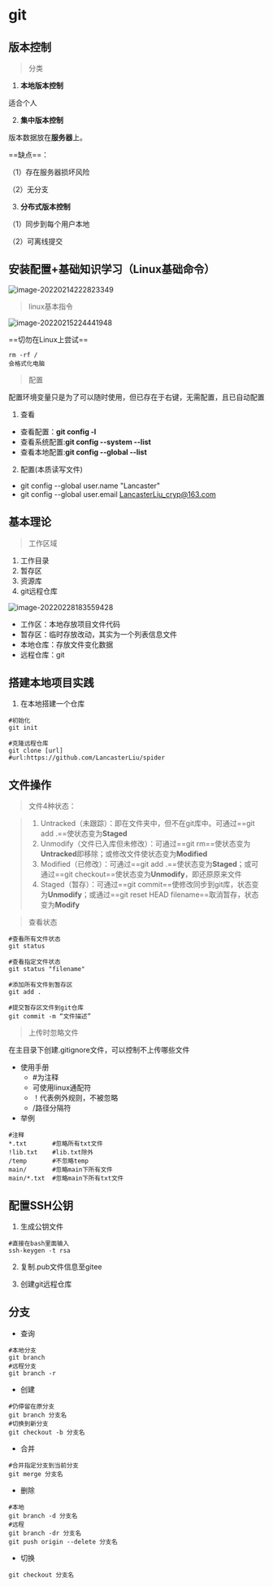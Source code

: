 # git



## 版本控制

> 分类

1. **本地版本控制**

适合个人



2. **集中版本控制**

版本数据放在**服务器**上。

==缺点==：

（1）存在服务器损坏风险

（2）无分支



3. **分布式版本控制**

（1）同步到每个用户本地

（2）可离线提交



## 安装配置+基础知识学习（Linux基础命令）

![image-20220214222823349](C:\Users\Lancaster\AppData\Roaming\Typora\typora-user-images\image-20220214222823349.png)

> linux基本指令

![image-20220215224441948](C:\Users\Lancaster\AppData\Roaming\Typora\typora-user-images\image-20220215224441948.png)

==切勿在Linux上尝试==

```==
rm -rf / 
会格式化电脑
```



> 配置

配置环境变量只是为了可以随时使用，但已存在于右键，无需配置，且已自动配置

1. 查看

- 查看配置：**git config -l**
- 查看系统配置:**git config --system --list**
- 查看本地配置:**git config --global --list**

2. 配置(本质读写文件)

- git config --global user.name "Lancaster"
- git config --global user.email LancasterLiu_cryp@163.com



## 基本理论

> 工作区域

1. 工作目录
2. 暂存区
3. 资源库
4. git远程仓库

![image-20220228183559428](C:\Users\Lancaster\AppData\Roaming\Typora\typora-user-images\image-20220228183559428.png)

- 工作区：本地存放项目文件代码
- 暂存区：临时存放改动，其实为一个列表信息文件
- 本地仓库：存放文件变化数据
- 远程仓库：git



## 搭建本地项目实践

1. 在本地搭建一个仓库

```
#初始化
git init
```

```
#克隆远程仓库
git clone [url] 
#url:https://github.com/LancasterLiu/spider
```



## 文件操作

> 文件4种状态：

> 1. Untracked（未跟踪）：即在文件夹中，但不在git库中。可通过==git add .==使状态变为**Staged**
> 2. Unmodify（文件已入库但未修改）：可通过==git rm==使状态变为**Untracked**即移除；或修改文件使状态变为**Modified**
> 3. Modified（已修改）：可通过==git add .==使状态变为**Staged**；或可通过==git checkout==使状态变为**Unmodify**，即还原原来文件
> 4. Staged（暂存）：可通过==git commit==使修改同步到git库，状态变为**Unmodify**；或通过==git reset HEAD filename==取消暂存，状态变为**Modify**



> 查看状态

```
#查看所有文件状态
git status
```

```
#查看指定文件状态
git status "filename"
```

```
#添加所有文件到暂存区
git add .
```

``` 
#提交暂存区文件到git仓库
git commit -m “文件描述”
```



> 上传时忽略文件

在主目录下创建.gitignore文件，可以控制不上传哪些文件

- 使用手册
    - #为注释
    - 可使用linux通配符
    - ！代表例外规则，不被忽略
    - /路径分隔符
- 举例

```
#注释
*.txt		#忽略所有txt文件
!lib.txt 	#lib.txt除外
/temp		#不忽略temp
main/		#忽略main下所有文件
main/*.txt	#忽略main下所有txt文件
```



## 配置SSH公钥

1. 生成公钥文件

```
#直接在bash里面输入
ssh-keygen -t rsa
```

2. 复制.pub文件信息至gitee

3. 创建git远程仓库



## 分支

- 查询

```
#本地分支
git branch
#远程分支
git branch -r
```

- 创建

```
#仍停留在原分支
git branch 分支名
#切换到新分支
git checkout -b 分支名
```

- 合并

```
#合并指定分支到当前分支
git merge 分支名
```

- 删除

``` 
#本地
git branch -d 分支名
#远程
git branch -dr 分支名
git push origin --delete 分支名
```

- 切换

```
git checkout 分支名
```

